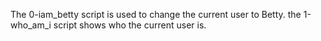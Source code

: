 The 0-iam_betty script is used to change the current user to Betty.
the 1-who_am_i script shows who the current user is.
